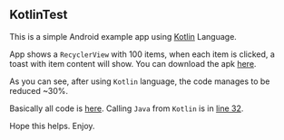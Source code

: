KotlinTest
----------
This is a simple Android example app using [Kotlin](https://kotlinlang.org/) Language.

App shows a `RecyclerView` with 100 items, when each item is clicked, a toast with item content will show. You can download the apk [here](https://raw.githubusercontent.com/westlinkin/KotlinTest/master/app-debug.apk).

As you can see, after using `Kotlin` language, the code manages to be reduced ~30%. 

Basically all code is [here](https://github.com/westlinkin/KotlinTest/blob/master/app/src/main/kotlin/com/lifeofcoding/kotlintest/MainActivity.kt). Calling `Java` from `Kotlin` is in [line 32](https://github.com/westlinkin/KotlinTest/blob/master/app/src/main/kotlin/com/lifeofcoding/kotlintest/MainActivity.kt#L32).

Hope this helps. Enjoy.